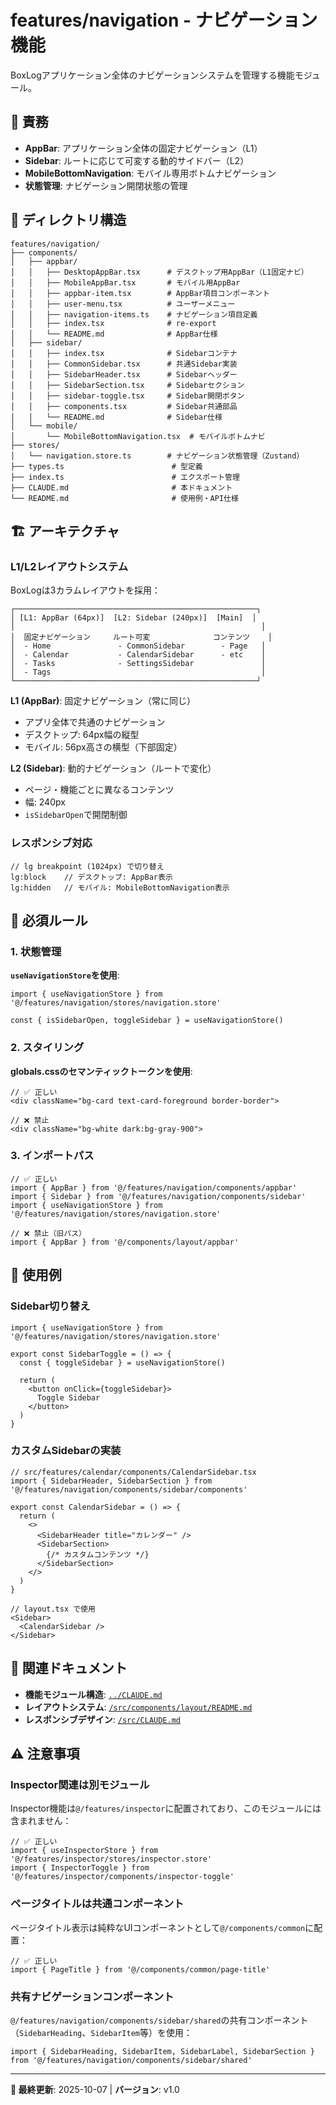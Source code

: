 # features/navigation - ナビゲーション機能

BoxLogアプリケーション全体のナビゲーションシステムを管理する機能モジュール。

## 🎯 責務

- **AppBar**: アプリケーション全体の固定ナビゲーション（L1）
- **Sidebar**: ルートに応じて可変する動的サイドバー（L2）
- **MobileBottomNavigation**: モバイル専用ボトムナビゲーション
- **状態管理**: ナビゲーション開閉状態の管理

## 📁 ディレクトリ構造

```
features/navigation/
├── components/
│   ├── appbar/
│   │   ├── DesktopAppBar.tsx      # デスクトップ用AppBar（L1固定ナビ）
│   │   ├── MobileAppBar.tsx       # モバイル用AppBar
│   │   ├── appbar-item.tsx        # AppBar項目コンポーネント
│   │   ├── user-menu.tsx          # ユーザーメニュー
│   │   ├── navigation-items.ts    # ナビゲーション項目定義
│   │   ├── index.tsx              # re-export
│   │   └── README.md              # AppBar仕様
│   ├── sidebar/
│   │   ├── index.tsx              # Sidebarコンテナ
│   │   ├── CommonSidebar.tsx      # 共通Sidebar実装
│   │   ├── SidebarHeader.tsx      # Sidebarヘッダー
│   │   ├── SidebarSection.tsx     # Sidebarセクション
│   │   ├── sidebar-toggle.tsx     # Sidebar開閉ボタン
│   │   ├── components.tsx         # Sidebar共通部品
│   │   └── README.md              # Sidebar仕様
│   └── mobile/
│       └── MobileBottomNavigation.tsx  # モバイルボトムナビ
├── stores/
│   └── navigation.store.ts        # ナビゲーション状態管理（Zustand）
├── types.ts                        # 型定義
├── index.ts                        # エクスポート管理
├── CLAUDE.md                       # 本ドキュメント
└── README.md                       # 使用例・API仕様
```

## 🏗️ アーキテクチャ

### L1/L2レイアウトシステム

BoxLogは3カラムレイアウトを採用：

```
┌──────────────────────────────────────────────────────┐
│ [L1: AppBar (64px)]  [L2: Sidebar (240px)]  [Main]  │
│                                                       │
│  固定ナビゲーション     ルート可変              コンテンツ    │
│  - Home               - CommonSidebar        - Page   │
│  - Calendar           - CalendarSidebar      - etc    │
│  - Tasks              - SettingsSidebar               │
│  - Tags                                               │
└──────────────────────────────────────────────────────┘
```

**L1 (AppBar)**: 固定ナビゲーション（常に同じ）
- アプリ全体で共通のナビゲーション
- デスクトップ: 64px幅の縦型
- モバイル: 56px高さの横型（下部固定）

**L2 (Sidebar)**: 動的ナビゲーション（ルートで変化）
- ページ・機能ごとに異なるコンテンツ
- 幅: 240px
- `isSidebarOpen`で開閉制御

### レスポンシブ対応

```tsx
// lg breakpoint (1024px) で切り替え
lg:block    // デスクトップ: AppBar表示
lg:hidden   // モバイル: MobileBottomNavigation表示
```

## 🚨 必須ルール

### 1. 状態管理

**`useNavigationStore`を使用**:
```tsx
import { useNavigationStore } from '@/features/navigation/stores/navigation.store'

const { isSidebarOpen, toggleSidebar } = useNavigationStore()
```

### 2. スタイリング

**globals.cssのセマンティックトークンを使用**:
```tsx
// ✅ 正しい
<div className="bg-card text-card-foreground border-border">

// ❌ 禁止
<div className="bg-white dark:bg-gray-900">
```

### 3. インポートパス

```tsx
// ✅ 正しい
import { AppBar } from '@/features/navigation/components/appbar'
import { Sidebar } from '@/features/navigation/components/sidebar'
import { useNavigationStore } from '@/features/navigation/stores/navigation.store'

// ❌ 禁止（旧パス）
import { AppBar } from '@/components/layout/appbar'
```

## 📖 使用例

### Sidebar切り替え

```tsx
import { useNavigationStore } from '@/features/navigation/stores/navigation.store'

export const SidebarToggle = () => {
  const { toggleSidebar } = useNavigationStore()

  return (
    <button onClick={toggleSidebar}>
      Toggle Sidebar
    </button>
  )
}
```

### カスタムSidebarの実装

```tsx
// src/features/calendar/components/CalendarSidebar.tsx
import { SidebarHeader, SidebarSection } from '@/features/navigation/components/sidebar/components'

export const CalendarSidebar = () => {
  return (
    <>
      <SidebarHeader title="カレンダー" />
      <SidebarSection>
        {/* カスタムコンテンツ */}
      </SidebarSection>
    </>
  )
}

// layout.tsx で使用
<Sidebar>
  <CalendarSidebar />
</Sidebar>
```

## 🔗 関連ドキュメント

- **機能モジュール構造**: [`../CLAUDE.md`](../CLAUDE.md)
- **レイアウトシステム**: [`/src/components/layout/README.md`](/src/components/layout/README.md)
- **レスポンシブデザイン**: [`/src/CLAUDE.md`](/src/CLAUDE.md#レスポンシブデザイン実装ガイド)

## ⚠️ 注意事項

### Inspector関連は別モジュール

Inspector機能は`@/features/inspector`に配置されており、このモジュールには含まれません：

```tsx
// ✅ 正しい
import { useInspectorStore } from '@/features/inspector/stores/inspector.store'
import { InspectorToggle } from '@/features/inspector/components/inspector-toggle'
```

### ページタイトルは共通コンポーネント

ページタイトル表示は純粋なUIコンポーネントとして`@/components/common`に配置：

```tsx
// ✅ 正しい
import { PageTitle } from '@/components/common/page-title'
```

### 共有ナビゲーションコンポーネント

`@/features/navigation/components/sidebar/shared`の共有コンポーネント（`SidebarHeading`、`SidebarItem`等）を使用：

```tsx
import { SidebarHeading, SidebarItem, SidebarLabel, SidebarSection } from '@/features/navigation/components/sidebar/shared'
```

---

**📖 最終更新**: 2025-10-07 | **バージョン**: v1.0
